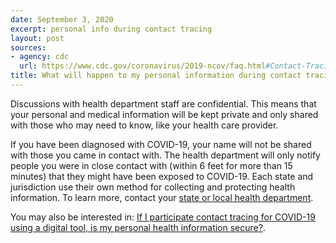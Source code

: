 ```yaml
---
date: September 3, 2020
excerpt: personal info during contact tracing
layout: post
sources:
- agency: cdc
  url: https://www.cdc.gov/coronavirus/2019-ncov/faq.html#Contact-Tracing
title: What will happen to my personal information during contact tracing?
---
```


Discussions with health department staff are confidential. This means that your personal and medical information will be kept private and only shared with those who may need to know, like your health 
care provider.  

If you have been diagnosed with COVID-19, your name will not be shared with those you came in contact with. The health department will only notify people you were in close contact with (within 6 feet for more than 15 minutes) that they might have been exposed to COVID-19. Each state and jurisdiction use their own method for collecting and protecting health information. To learn more, contact your [state or local health department](https://www.hhs.gov/coronavirus/community-based-testing-sites/index.html).

You may also be interested in: [If I participate contact tracing for COVID-19 using a digital tool, is my personal health information secure?](https://faq.coronavirus.gov/covid-19-digital-tool-secure-health-info/).